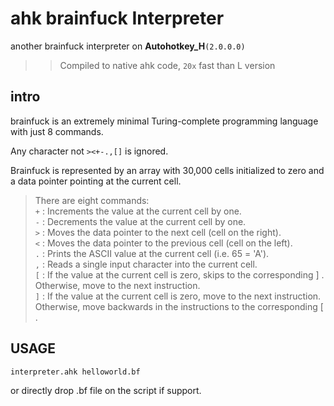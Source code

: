 # ahk brainfuck Interpreter

another brainfuck interpreter on **Autohotkey_H**`(2.0.0.0)`

>> Compiled to native ahk code, `20x` fast than L version

## intro

brainfuck is an extremely minimal Turing-complete programming language with just 8 commands.

Any character not `><+-.,[]` is ignored.

Brainfuck is represented by an array with 30,000 cells initialized to zero
and a data pointer pointing at the current cell.

  > There are eight commands:  
  > `+` : Increments the value at the current cell by one.  
  > `-` : Decrements the value at the current cell by one.  
  > `>` : Moves the data pointer to the next cell (cell on the right).  
  > `<` : Moves the data pointer to the previous cell (cell on the left).  
  > `.` : Prints the ASCII value at the current cell (i.e. 65 = 'A').  
  > `,` : Reads a single input character into the current cell.  
  > `[` : If the value at the current cell is zero, skips to the corresponding ] .  
  > Otherwise, move to the next instruction.  
  > `]` : If the value at the current cell is zero, move to the next instruction. 
  > Otherwise, move backwards in the instructions to the corresponding [ .  
  
## USAGE

`interpreter.ahk helloworld.bf`

or directly drop .bf file on the script if support.
